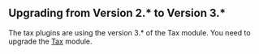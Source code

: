 ## Upgrading from Version 2.* to Version 3.*
The tax plugins are using the version 3.* of the Tax module. You need to upgrade the [Tax](https://documentation.spryker.com/v4/docs/mg-tax) module.